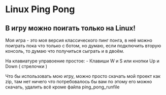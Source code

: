 # Linux Ping Pong

<h2>В игру можно поигать только на Linux!</h2>

Моя игра - это моя версия классического пинг понга, в неё можно поиграть пока что только с ботом, но думаю, если подключить вторую консоль, то думаю что получиться сыграть и в двоём.

На клавиатуре управоение простое:
    - Клавиши W и S или кнопки Up и Down ( стрелочки )

Что бы использовать мою игру, можно просто скачать мой проект как zip, там нет ничего что потребовалось бы вам
по этому его можно скачать, удалить всё кроме файла ping_pong_runfile
